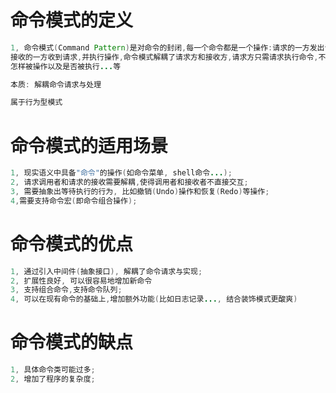 # 命令模式的定义
```java
1, 命令模式(Command Pattern)是对命令的封闭,每一个命令都是一个操作:请求的一方发出请求需求执行一个操作;
接收的一方收到请求,并执行操作,命令模式解耦了请求方和接收方,请求方只需请求执行命令,不用关心命令是怎么样被接收,
怎样被操作以及是否被执行...等

本质: 解耦命令请求与处理

属于行为型模式

```

# 命令模式的适用场景
```java
1, 现实语义中具备"命令"的操作(如命令菜单, shell命令...);
2, 请求调用者和请求的接收需要解耦,使得调用者和接收者不直接交互;
3, 需要抽象出等待执行的行为, 比如撤销(Undo)操作和恢复(Redo)等操作;
4,需要支持命令宏(即命令组合操作);
```

# 命令模式的优点
```java
1, 通过引入中间件(抽象接口), 解耦了命令请求与实现;
2, 扩展性良好, 可以很容易地增加新命令
3, 支持组合命令,支持命令队列;
4, 可以在现有命令的基础上,增加额外功能(比如日志记录..., 结合装饰模式更酸爽)
```

# 命令模式的缺点
```java
1, 具体命令类可能过多;
2, 增加了程序的复杂度;
```